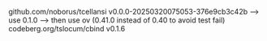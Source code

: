 github.com/noborus/tcellansi v0.0.0-20250320075053-376e9cb3c42b --> use 0.1.0 --> then use ov (0.41.0 instead of 0.40 to avoid test fail)
codeberg.org/tslocum/cbind v0.1.6


